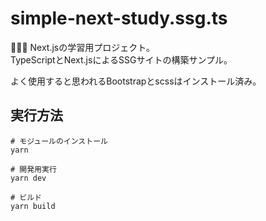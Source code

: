 # simple-next-study.ssg.ts

🌰🌰🌰 Next.jsの学習用プロジェクト。  
TypeScriptとNext.jsによるSSGサイトの構築サンプル。  

よく使用すると思われるBootstrapとscssはインストール済み。  

## 実行方法

```shell
# モジュールのインストール
yarn

# 開発用実行
yarn dev

# ビルド
yarn build
```
